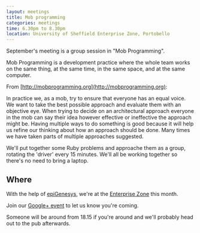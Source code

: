 ```yaml
---
layout: meetings
title: Mob programming
categories: meetings
time: 6.30pm to 8.30pm
location: University of Sheffield Enterprise Zone, Portobello
---
```


September's meeting is a group session in "Mob Programming".

Mob Programming is a development practice where the whole team works on
the same thing, at the same time, in the same space, and at the same
computer.

From [http://mobprogramming.org](http://mobprogramming.org):

In practice we, as a mob, try to ensure that everyone has an equal
voice. We want to take the best possible approach and evaluate them with
an objective eye. When trying to decide on an architectural approach
everyone in the mob can say their idea however effective or ineffective
the approach might be. Having multiple ways to do something is good
because it will help us refine our thinking about how an approach should
be done. Many times we have taken parts of multiple approaches
suggested.

We'll put together some Ruby problems and approache them as a group, rotating
the 'driver' every 15 minutes. We'll all be working together so there's no 
need to bring a laptop.

## Where

With the help of [epiGenesys](http://www.epigenesys.co.uk), we're at the
[Enterprise Zone](http://enterprise.shef.ac.uk/contact-us) this month.

Join our [Google+
event]() to let us know you're coming.

Someone will be around from 18.15 if you're around and we'll probably head out to the pub afterwards.

